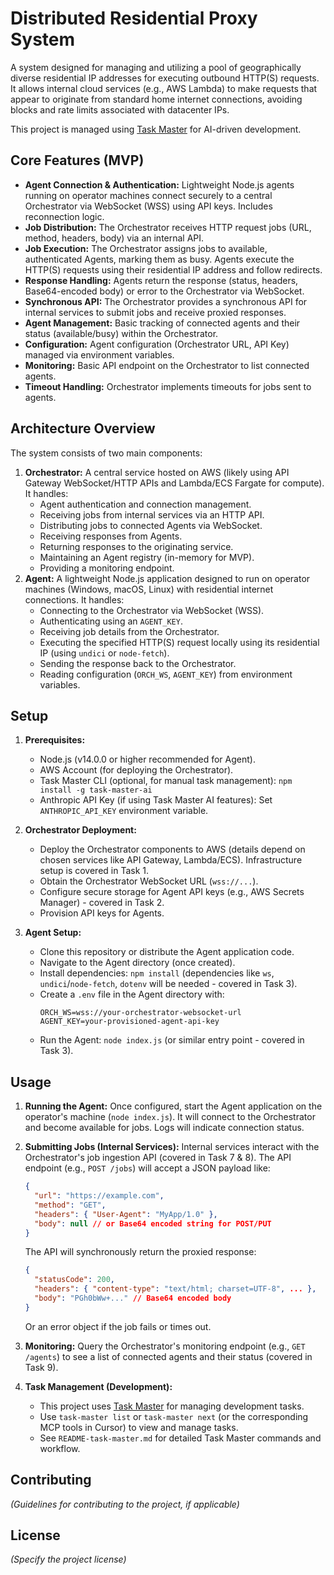 # Distributed Residential Proxy System

A system designed for managing and utilizing a pool of geographically diverse residential IP addresses for executing outbound HTTP(S) requests. It allows internal cloud services (e.g., AWS Lambda) to make requests that appear to originate from standard home internet connections, avoiding blocks and rate limits associated with datacenter IPs.

This project is managed using [Task Master](README-task-master.md) for AI-driven development.

## Core Features (MVP)

-   **Agent Connection & Authentication:** Lightweight Node.js agents running on operator machines connect securely to a central Orchestrator via WebSocket (WSS) using API keys. Includes reconnection logic.
-   **Job Distribution:** The Orchestrator receives HTTP request jobs (URL, method, headers, body) via an internal API.
-   **Job Execution:** The Orchestrator assigns jobs to available, authenticated Agents, marking them as busy. Agents execute the HTTP(S) requests using their residential IP address and follow redirects.
-   **Response Handling:** Agents return the response (status, headers, Base64-encoded body) or error to the Orchestrator via WebSocket.
-   **Synchronous API:** The Orchestrator provides a synchronous API for internal services to submit jobs and receive proxied responses.
-   **Agent Management:** Basic tracking of connected agents and their status (available/busy) within the Orchestrator.
-   **Configuration:** Agent configuration (Orchestrator URL, API Key) managed via environment variables.
-   **Monitoring:** Basic API endpoint on the Orchestrator to list connected agents.
-   **Timeout Handling:** Orchestrator implements timeouts for jobs sent to agents.

## Architecture Overview

The system consists of two main components:

1.  **Orchestrator:** A central service hosted on AWS (likely using API Gateway WebSocket/HTTP APIs and Lambda/ECS Fargate for compute). It handles:
    -   Agent authentication and connection management.
    -   Receiving jobs from internal services via an HTTP API.
    -   Distributing jobs to connected Agents via WebSocket.
    -   Receiving responses from Agents.
    -   Returning responses to the originating service.
    -   Maintaining an Agent registry (in-memory for MVP).
    -   Providing a monitoring endpoint.
2.  **Agent:** A lightweight Node.js application designed to run on operator machines (Windows, macOS, Linux) with residential internet connections. It handles:
    -   Connecting to the Orchestrator via WebSocket (WSS).
    -   Authenticating using an `AGENT_KEY`.
    -   Receiving job details from the Orchestrator.
    -   Executing the specified HTTP(S) request locally using its residential IP (using `undici` or `node-fetch`).
    -   Sending the response back to the Orchestrator.
    -   Reading configuration (`ORCH_WS`, `AGENT_KEY`) from environment variables.

## Setup

1.  **Prerequisites:**
    -   Node.js (v14.0.0 or higher recommended for Agent).
    -   AWS Account (for deploying the Orchestrator).
    -   Task Master CLI (optional, for manual task management): `npm install -g task-master-ai`
    -   Anthropic API Key (if using Task Master AI features): Set `ANTHROPIC_API_KEY` environment variable.

2.  **Orchestrator Deployment:**
    -   Deploy the Orchestrator components to AWS (details depend on chosen services like API Gateway, Lambda/ECS). Infrastructure setup is covered in Task 1.
    -   Obtain the Orchestrator WebSocket URL (`wss://...`).
    -   Configure secure storage for Agent API keys (e.g., AWS Secrets Manager) - covered in Task 2.
    -   Provision API keys for Agents.

3.  **Agent Setup:**
    -   Clone this repository or distribute the Agent application code.
    -   Navigate to the Agent directory (once created).
    -   Install dependencies: `npm install` (dependencies like `ws`, `undici`/`node-fetch`, `dotenv` will be needed - covered in Task 3).
    -   Create a `.env` file in the Agent directory with:
        ```dotenv
        ORCH_WS=wss://your-orchestrator-websocket-url
        AGENT_KEY=your-provisioned-agent-api-key
        ```
    -   Run the Agent: `node index.js` (or similar entry point - covered in Task 3).

## Usage

1.  **Running the Agent:** Once configured, start the Agent application on the operator's machine (`node index.js`). It will connect to the Orchestrator and become available for jobs. Logs will indicate connection status.

2.  **Submitting Jobs (Internal Services):** Internal services interact with the Orchestrator's job ingestion API (covered in Task 7 & 8). The API endpoint (e.g., `POST /jobs`) will accept a JSON payload like:
    ```json
    {
      "url": "https://example.com",
      "method": "GET",
      "headers": { "User-Agent": "MyApp/1.0" },
      "body": null // or Base64 encoded string for POST/PUT
    }
    ```
    The API will synchronously return the proxied response:
    ```json
    {
      "statusCode": 200,
      "headers": { "content-type": "text/html; charset=UTF-8", ... },
      "body": "PGh0bWw+..." // Base64 encoded body
    }
    ```
    Or an error object if the job fails or times out.

3.  **Monitoring:** Query the Orchestrator's monitoring endpoint (e.g., `GET /agents`) to see a list of connected agents and their status (covered in Task 9).

4.  **Task Management (Development):**
    -   This project uses [Task Master](README-task-master.md) for managing development tasks.
    -   Use `task-master list` or `task-master next` (or the corresponding MCP tools in Cursor) to view and manage tasks.
    -   See `README-task-master.md` for detailed Task Master commands and workflow.

## Contributing

*(Guidelines for contributing to the project, if applicable)*

## License

*(Specify the project license)* 